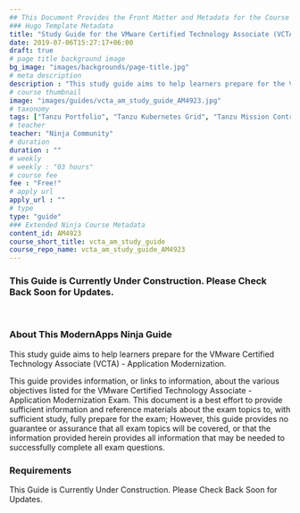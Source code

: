 ```yaml
---
## This Document Provides the Front Matter and Metadata for the Course Information page used in the modernapps.ninja homepage and the member profile page.
### Hugo Template Metadata
title: "Study Guide for the VMware Certified Technology Associate (VCTA) - Application Modernization"
date: 2019-07-06T15:27:17+06:00
draft: true
# page title background image
bg_image: "images/backgrounds/page-title.jpg"
# meta description
description : "This study guide aims to help learners prepare for the VMware Certified Technology Associate (VCTA) - Application Modernization."
# course thumbnail
image: "images/guides/vcta_am_study_guide_AM4923.jpg"
# taxonomy
tags: ["Tanzu Portfolio", "Tanzu Kubernetes Grid", "Tanzu Mission Control", "vSphere with Tanzu"]
# teacher
teacher: "Ninja Community"
# duration
duration : ""
# weekly
# weekly : "03 hours"
# course fee
fee : "Free!"
# apply url
apply_url : ""
# type
type: "guide"
### Extended Ninja Course Metadata
content_id: AM4923
course_short_title: vcta_am_study_guide
course_repo_name: vcta_am_study_guide_AM4923
---
```


### This Guide is Currently Under Construction. Please Check Back Soon for Updates.
<br>

### About This ModernApps Ninja Guide

This study guide aims to help learners prepare for the VMware Certified Technology Associate (VCTA) - Application Modernization.

This guide provides information, or links to information, about the various objectives listed for the VMware Certified Technology Associate - Application Modernization Exam. This document is a best effort to provide sufficient information and reference materials about the exam topics to, with sufficient study, fully prepare for the exam; However, this guide provides no guarantee or assurance that all exam topics will be covered, or that the information provided herein provides all information that may be needed to successfully complete all exam questions.

### Requirements

This Guide is Currently Under Construction. Please Check Back Soon for Updates.